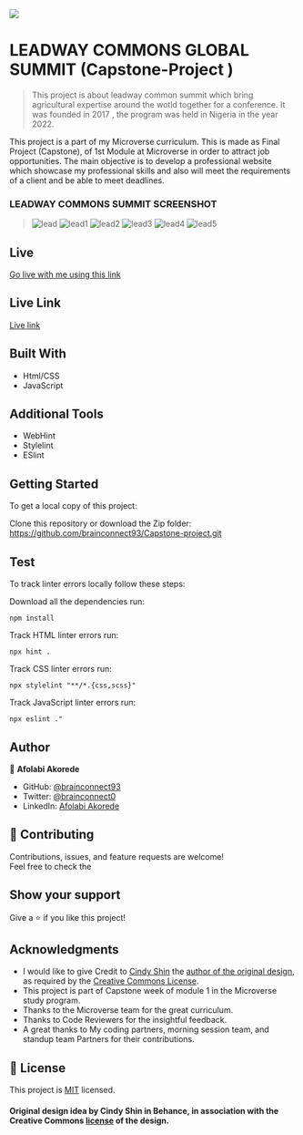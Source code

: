 [![](https://img.shields.io/badge/Microverse-Afolabi%20Akorede-blueviolet)](https://github.com/brainconnect93)


# LEADWAY COMMONS GLOBAL SUMMIT (Capstone-Project )

> This project is about leadway common summit which bring agricultural expertise around the wotld together for a conference. It was founded in 2017 , the program was held in Nigeria in the year 2022.


This project is a part of my Microverse curriculum. This is made as Final Project (Capstone), of 1st Module at Microverse in order to attract job opportunities. The main objective is to develop a professional website which showcase my professional skills and also will meet the requirements of a client and be able to meet deadlines.

### LEADWAY COMMONS SUMMIT SCREENSHOT

>![lead](https://user-images.githubusercontent.com/78634841/188432836-a477a847-6515-4a33-8ac5-9ae930ad0547.png)
![lead1](https://user-images.githubusercontent.com/78634841/188432853-d6568147-e5b1-4628-ab10-78348c7b78fe.png)
![lead2](https://user-images.githubusercontent.com/78634841/188432893-df4579e4-2047-40b0-8021-8020c8e93e88.png)
![lead3](https://user-images.githubusercontent.com/78634841/188432931-9122a399-1867-43c6-af71-756b5207fc72.png)
![lead4](https://user-images.githubusercontent.com/78634841/188432948-dc5c02df-f949-4d9d-af4a-107489de9fd7.png)
![lead5](https://user-images.githubusercontent.com/78634841/188433049-93a045a6-b4a5-46f1-a4c7-3137beff331e.png)


## Live
[Go live with me using this link](https://www.loom.com/share/aafc27401a3d49e886d5f814fa74d449)

## Live Link 
[Live link](https://brainconnect93.github.io/Capstone-project/)

## Built With

- Html/CSS
- JavaScript

## Additional Tools

- WebHint
- Stylelint
- ESlint

## Getting Started

To get a local copy of this project:

Clone this repository or download the Zip folder:
https://github.com/brainconnect93/Capstone-project.git

## Test
To track linter errors locally follow these steps:  

Download all the dependencies run:
```
npm install
```
Track HTML linter errors run:
```
npx hint .
```
Track CSS linter errors run:
```
npx stylelint "**/*.{css,scss}"
```
Track JavaScript linter errors run:
```
npx eslint ."
```

## Author
👤 **Afolabi Akorede**

- GitHub: [@brainconnect93](https://github.com/brainconnect93)
- Twitter: [@brainconnect0](https://twitter.com/brainconnect0)
- LinkedIn: [Afolabi Akorede](https://linkedin.com/in/brainconnect93)

## 🤝 Contributing

Contributions, issues, and feature requests are welcome!  
Feel free to check the

## Show your support

Give a ⭐️ if you like this project!

## Acknowledgments

- I would like to give Credit to [Cindy Shin](https://www.behance.net/adagio07) the [author of the original design](https://www.behance.net/gallery/29845175/CC-Global-Summit-2015), as required by the [Creative Commons License](https://creativecommons.org/licenses/).
- This project is part of Capstone week of module 1 in the Microverse study program.
- Thanks to the Microverse team for the great curriculum.
- Thanks to Code Reviewers for the insightful feedback.
- A great thanks to My coding partners, morning session team, and standup team Partners for their contributions.

## 📝 License

This project is [MIT](./MIT.md) licensed.

#### Original design idea by **Cindy Shin in Behance**, in association with the Creative Commons [license](./MIT.md) of the design.
<br />
